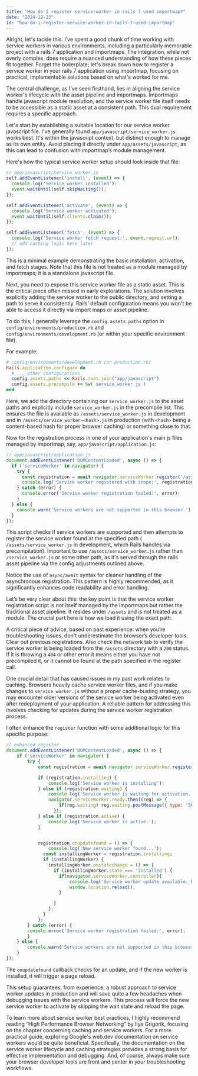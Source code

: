 ```yaml
---
title: "How do I register service-worker in rails 7 used importmap?"
date: "2024-12-23"
id: "how-do-i-register-service-worker-in-rails-7-used-importmap"
---
```


Alright, let's tackle this. I’ve spent a good chunk of time working with service workers in various environments, including a particularly memorable project with a rails 7 application and importmaps. The integration, while not overly complex, does require a nuanced understanding of how these pieces fit together. Forget the boilerplate; let's break down how to register a service worker in your rails 7 application using importmap, focusing on practical, implementable solutions based on what's worked for me.

The central challenge, as I’ve seen firsthand, lies in aligning the service worker's lifecycle with the asset pipeline and importmaps. Importmaps handle javascript module resolution, and the service worker file itself needs to be accessible as a static asset at a consistent path. This dual requirement requires a specific approach.

Let's start by establishing a suitable location for our service worker javascript file. I've generally found `app/javascript/service_worker.js` works best. It's within the javascript context, but distinct enough to manage as its own entity. Avoid placing it directly under `app/assets/javascript`, as this can lead to confusion with importmap’s module management.

Here's how the typical service worker setup should look inside that file:

```javascript
// app/javascript/service_worker.js
self.addEventListener('install', (event) => {
  console.log('Service worker installed');
  event.waitUntil(self.skipWaiting());
});

self.addEventListener('activate', (event) => {
  console.log('Service worker activated');
  event.waitUntil(self.clients.claim());
});

self.addEventListener('fetch', (event) => {
  console.log('Service worker fetch request:', event.request.url);
  // add caching logic here later
});
```

This is a minimal example demonstrating the basic installation, activation, and fetch stages. Note that this file is not treated as a module managed by importmaps; it is a standalone javascript file.

Next, you need to expose this service worker file as a static asset. This is the critical piece often missed in early explorations. The solution involves explicitly adding the service worker to the public directory, and setting a path to serve it consistently. Rails’ default configuration means you won't be able to access it directly via import maps or asset pipeline.

To do this, I generally leverage the `config.assets.paths` option in `config/environments/production.rb` and `config/environments/development.rb` (or within your specific environment file).

For example:

```ruby
# config/environments/development.rb (or production.rb)
Rails.application.configure do
  # ... other configurations
  config.assets.paths << Rails.root.join("app/javascript")
  config.assets.precompile += %w( service_worker.js )
end
```

Here, we add the directory containing our `service_worker.js` to the asset paths and explicitly include `service_worker.js` in the precompile list. This ensures the file is available as `/assets/service_worker.js` in development and in `/assets/service_worker-<hash>.js` in production (with `<hash>` being a content-based hash for proper browser caching) or something close to that.

Now for the registration process in one of your application's main js files managed by importmap, say, `app/javascript/application.js`:

```javascript
// app/javascript/application.js
document.addEventListener('DOMContentLoaded', async () => {
  if ('serviceWorker' in navigator) {
    try {
      const registration = await navigator.serviceWorker.register('/assets/service_worker.js');
      console.log('Service worker registered with scope:', registration.scope);
    } catch (error) {
      console.error('Service worker registration failed:', error);
    }
  } else {
    console.warn('Service workers are not supported in this browser.');
  }
});
```

This script checks if service workers are supported and then attempts to register the service worker found at the specified path ( `/assets/service_worker.js` in development, which Rails handles via precompilation). Important to use `/assets/service_worker.js` rather than `/service_worker.js` or some other path, as it's served through the rails asset pipeline via the config adjustments outlined above.

Notice the use of `async/await` syntax for cleaner handling of the asynchronous registration. This pattern is highly recommended, as it significantly enhances code readability and error handling.

Let’s be very clear about this: the key point is that the service worker registration script is not itself managed by the importmaps but rather the traditional asset pipeline. It resides under `/assets` and is not treated as a module. The crucial part here is how we load it using the exact path.

A critical piece of advice, based on past experience: when you’re troubleshooting issues, don't underestimate the browser’s developer tools. Clear out previous registrations. Also check the network tab to verify the service worker is being loaded from the `/assets` directory with a `200` status. If it is throwing a `404` or other error it means either you have not precompiled it, or it cannot be found at the path specified in the register call.

One crucial detail that has caused issues in my past work relates to caching. Browsers heavily cache service worker files, and if you make changes to `service_worker.js` without a proper cache-busting strategy, you may encounter older versions of the service worker being activated even after redeployment of your application. A reliable pattern for addressing this involves checking for updates during the service worker registration process.

I often enhance the `register` function with some additional logic for this specific purpose:

```javascript
// enhanced register
document.addEventListener('DOMContentLoaded', async () => {
    if ('serviceWorker' in navigator) {
        try {
            const registration = await navigator.serviceWorker.register('/assets/service_worker.js');

            if (registration.installing) {
                console.log('Service worker is installing');
            } else if (registration.waiting) {
                console.log('Service worker is waiting for activation. Reloading...');
                navigator.serviceWorker.ready.then((reg) => {
                    if(reg.waiting) reg.waiting.postMessage({ type: 'SKIP_WAITING' });
                  });
            } else if (registration.active) {
                console.log('Service worker is active.');
            }


            registration.onupdatefound = () => {
                console.log('New service worker found...');
              const installingWorker = registration.installing;
              if (installingWorker) {
                installingWorker.onstatechange = () => {
                  if (installingWorker.state === 'installed') {
                    if(navigator.serviceWorker.controller){
                        console.log('Service worker update available. Reloading.');
                        window.location.reload();
                    }

                  }
                };
              }
            };
        } catch (error) {
        console.error('Service worker registration failed:', error);
        }
    } else {
        console.warn('Service workers are not supported in this browser.');
    }
});
```

The `onupdatefound` callback checks for an update, and if the new worker is installed, it will trigger a page reload.

This setup guarantees, from experience, a robust approach to service worker updates in production and will save quite a few headaches when debugging issues with the service workers. This process will force the new service worker to activate by skipping the wait state and reload the page.

To learn more about service worker best practices, I highly recommend reading “High Performance Browser Networking” by Ilya Grigorik, focusing on the chapter concerning caching and service workers. For a more practical guide, exploring Google's web.dev documentation on service workers would be quite beneficial. Specifically, the documentation on the service worker lifecycle and caching strategies provides a strong basis for effective implementation and debugging. And, of course, always make sure your browser developer tools are front and center in your troubleshooting workflows.
